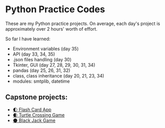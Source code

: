 # Python Practice Codes
These are my Python practice projects. On average, each day's project is approximately over 2 hours' worth of effort.

So far I have learned:
- Environment variables (day 35)
- API (day 33, 34, 35)
- .json files handling (day 30)
- Tkinter, GUI (day 27, 28, 29, 30, 31, 34)
- pandas (day 25, 26, 31, 32)
- class, class inheritance (day 20, 21, 23, 34)
- modules: smtplib, datetime

## Capstone projects:

- [🌓 Flash Card App](https://github.com/TheVeryPulse/python_practice_codes/tree/main/day_031_flash_card_app)
- [🌒 Turtle Crossing Game](https://github.com/TheVeryPulse/python_practice_codes/tree/main/day_023_turtle_crossing_street)
- [🌑 Black Jack Game ](https://github.com/TheVeryPulse/python_practice_codes/tree/main/day_011_black_jack)